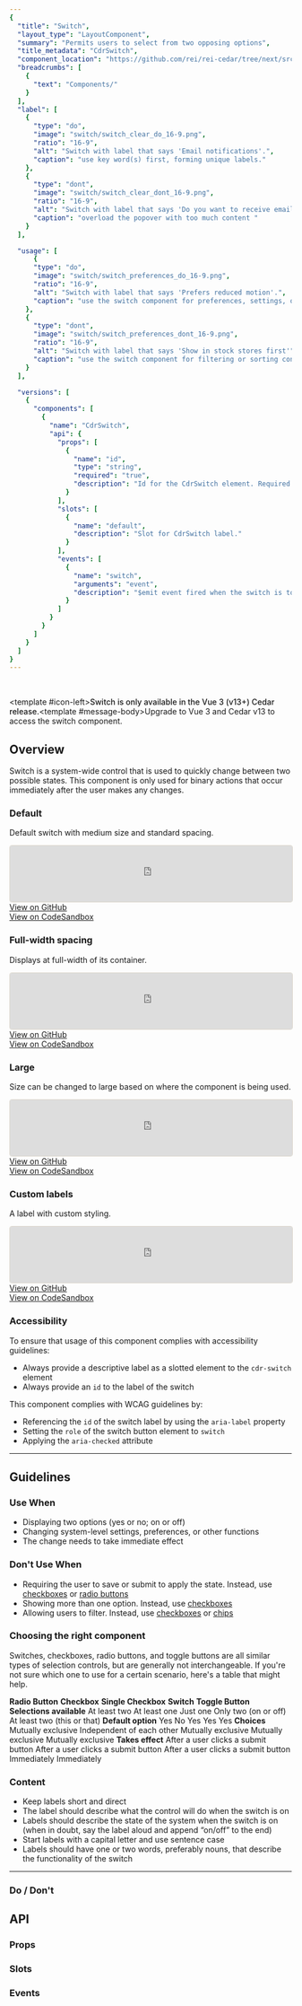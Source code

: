 ```yaml
---
{
  "title": "Switch",
  "layout_type": "LayoutComponent",
  "summary": "Permits users to select from two opposing options",
  "title_metadata": "CdrSwitch",
  "component_location": "https://github.com/rei/rei-cedar/tree/next/src/components/switch",
  "breadcrumbs": [
    {
      "text": "Components/"
    }
  ],
  "label": [
    {
      "type": "do",
      "image": "switch/switch_clear_do_16-9.png",
      "ratio": "16-9",
      "alt": "Switch with label that says 'Email notifications'.",
      "caption": "use key word(s) first, forming unique labels."
    },
    {
      "type": "dont",
      "image": "switch/switch_clear_dont_16-9.png",
      "ratio": "16-9",
      "alt": "Switch with label that says 'Do you want to receive email notifications from us?'",
      "caption": "overload the popover with too much content "
    }
  ],

  "usage": [
      {
      "type": "do",
      "image": "switch/switch_preferences_do_16-9.png",
      "ratio": "16-9",
      "alt": "Switch with label that says 'Prefers reduced motion'.",
      "caption": "use the switch component for preferences, settings, or other immediate functions."
    },
    {
      "type": "dont",
      "image": "switch/switch_preferences_dont_16-9.png",
      "ratio": "16-9",
      "alt": "Switch with label that says 'Show in stock stores first'",
      "caption": "use the switch component for filtering or sorting content."
    }
  ],

  "versions": [
    {
      "components": [
        {
          "name": "CdrSwitch",
          "api": {
            "props": [
              {
                "name": "id",
                "type": "string",
                "required": "true",
                "description": "Id for the CdrSwitch element. Required for accessibility."
              }
            ],
            "slots": [
              {
                "name": "default",
                "description": "Slot for CdrSwitch label."
              }
            ],
            "events": [
              {
                "name": "switch",
                "arguments": "event",
                "description": "$emit event fired when the switch is toggled."
              }
            ]
          }
        }
      ]
    }
  ]
}
---
```




<cdr-doc-table-of-contents-shell parentSelector="h2" childSelector="h3">

<br>

<cdr-banner type="warning" aria-live="polite"><template #icon-left><icon-information-fill inherit-color /></template><span style="font-weight:500">Switch is only available in the Vue 3 (v13+) Cedar release.</span><template #message-body>Upgrade to Vue 3 and Cedar v13 to access the switch component.</template></cdr-banner>

## Overview

Switch is a system-wide control that is used to quickly change between two possible states. This component is only used for binary actions that occur immediately after the user makes any changes.

### Default

Default switch with medium size and standard spacing.

<iframe
  src="https://od9nko.sse.codesandbox.io/embed/new?codemirror=1"
  style="width:100%; height:100px; border:1px solid #dcd6cb; border-radius: 4px; overflow:hidden;"
  allow="accelerometer; ambient-light-sensor; camera; encrypted-media; geolocation; gyroscope; hid; microphone; midi; payment; usb; vr; xr-spatial-tracking"
  sandbox="allow-forms allow-modals allow-popups allow-presentation allow-same-origin allow-scripts"
></iframe>

<div class="cdr-doc-code-snippet__actions">
  <div class="cdr-doc-code-snippet__action-wrapper">
    <a target="_blank" rel="noopener noreferrer" href="https://github.com/rei/rei-cedar-next/tree/main/src/components/switch" class="cdr-doc-code-snippet__action cdr-link_12-0-0 cdr-link--standalone_12-0-0">
            View on GitHub
    </a>
  </div> 
  <div class="cdr-doc-code-snippet__action-wrapper">
    <a target="_blank" rel="noopener noreferrer" href="https://codesandbox.io/s/cdrswitch-default-od9nko?file=/App.vue" class="cdr-doc-code-snippet__action cdr-link_12-0-0 cdr-link--standalone_12-0-0">
            View on CodeSandbox
    </a>
  </div>
</div>

### Full-width spacing

Displays at full-width of its container.

<iframe
  src="https://yyv9se.sse.codesandbox.io/embed/new?codemirror=1"
  style="width:100%; height:100px; border:1px solid #dcd6cb; border-radius: 4px; overflow:hidden;"
  allow="accelerometer; ambient-light-sensor; camera; encrypted-media; geolocation; gyroscope; hid; microphone; midi; payment; usb; vr; xr-spatial-tracking"
  sandbox="allow-forms allow-modals allow-popups allow-presentation allow-same-origin allow-scripts"
></iframe>

<div class="cdr-doc-code-snippet__actions"><div class="cdr-doc-code-snippet__action-wrapper">
  <a target="_blank" rel="noopener noreferrer" href="https://github.com/rei/rei-cedar-next/tree/main/src/components/switch" class="cdr-doc-code-snippet__action cdr-link_12-0-0 cdr-link--standalone_12-0-0">
        View on GitHub
</a>
</div> 
<div class="cdr-doc-code-snippet__action-wrapper"><a target="_blank" rel="noopener noreferrer" href="https://codesandbox.io/s/cdrswitch-medium-full-width-yyv9se?file=/App.vue" class="cdr-doc-code-snippet__action cdr-link_12-0-0 cdr-link--standalone_12-0-0">
        View on CodeSandbox
</a></div></div>

### Large

Size can be changed to large based on where the component is being used.

<iframe
  src="https://0s9xe9.sse.codesandbox.io/embed/new?codemirror=1"
  style="width:100%; height:100px; border:1px solid #dcd6cb; border-radius: 4px; overflow:hidden;"
  allow="accelerometer; ambient-light-sensor; camera; encrypted-media; geolocation; gyroscope; hid; microphone; midi; payment; usb; vr; xr-spatial-tracking"
  sandbox="allow-forms allow-modals allow-popups allow-presentation allow-same-origin allow-scripts"
></iframe>

<div class="cdr-doc-code-snippet__actions"><div class="cdr-doc-code-snippet__action-wrapper">
  <a target="_blank" rel="noopener noreferrer" href="https://github.com/rei/rei-cedar-next/tree/main/src/components/switch" class="cdr-doc-code-snippet__action cdr-link_12-0-0 cdr-link--standalone_12-0-0">
        View on GitHub
</a>
</div> 
<div class="cdr-doc-code-snippet__action-wrapper"><a target="_blank" rel="noopener noreferrer" href="https://codesandbox.io/s/cdrswitch-large-0s9xe9?file=/App.vue" class="cdr-doc-code-snippet__action cdr-link_12-0-0 cdr-link--standalone_12-0-0">
        View on CodeSandbox
</a></div></div>

### Custom labels

A label with custom styling.

<iframe
  src="https://0ms1hk.sse.codesandbox.io/embed/new?codemirror=1"
  style="width:100%; height:100px; border:1px solid #dcd6cb; border-radius: 4px; overflow:hidden;"
  allow="accelerometer; ambient-light-sensor; camera; encrypted-media; geolocation; gyroscope; hid; microphone; midi; payment; usb; vr; xr-spatial-tracking"
  sandbox="allow-forms allow-modals allow-popups allow-presentation allow-same-origin allow-scripts"
></iframe>

<div class="cdr-doc-code-snippet__actions"><div class="cdr-doc-code-snippet__action-wrapper">
  <a target="_blank" rel="noopener noreferrer" href="https://github.com/rei/rei-cedar-next/tree/main/src/components/switch" class="cdr-doc-code-snippet__action cdr-link_12-0-0 cdr-link--standalone_12-0-0">
        View on GitHub
</a>
</div> 
<div class="cdr-doc-code-snippet__action-wrapper"><a target="_blank" rel="noopener noreferrer" href="https://codesandbox.io/s/cdrswitch-custom-label-0ms1hk?file=/App.vue" class="cdr-doc-code-snippet__action cdr-link_12-0-0 cdr-link--standalone_12-0-0">
        View on CodeSandbox
</a></div></div>

### Accessibility

To ensure that usage of this component complies with accessibility guidelines: 

- Always provide a descriptive label as a slotted element to the `cdr-switch` element 
- Always provide an `id` to the label of the switch 

This component complies with WCAG guidelines by: 

- Referencing the `id` of the switch label by using the `aria-label` property 
- Setting the `role` of the switch button element to `switch` 
- Applying the `aria-checked` attribute

<hr>

## Guidelines

### Use When

- Displaying two options (yes or no; on or off) 
- Changing system-level settings, preferences, or other functions 
- The change needs to take immediate effect 

### Don't Use When

- Requiring the user to save or submit to apply the state. Instead, use [checkboxes](../checkboxes/) or [radio buttons](../radio/) 
- Showing more than one option. Instead, use [checkboxes](../checkboxes/) 
- Allowing users to filter. Instead, use [checkboxes](../checkboxes/) or [chips](../chips/)

### Choosing the right component

Switches, checkboxes, radio buttons, and toggle buttons are all similar types of selection controls, but are generally not interchangeable. If you're not sure which one to use for a certain scenario, here's a table that might help. 

<cdr-table striped>
  <tbody>
      <tr>
      <td></td>
      <td><strong>Radio Button</strong></td>
      <td><strong>Checkbox</strong></td>
      <td><strong>Single Checkbox</strong></td>
      <td><strong>Switch</strong></td>
      <td><strong>Toggle Button</strong></td>
    </tr>
    <tr>
      <td><strong>Selections available</strong></td>
      <td>At least two</td>
      <td>At least one</td>
      <td>Just one</td>
      <td>Only two (on or off)</td>
      <td>At least two (this or that)</td>
    </tr>
    <tr>
      <td><strong>Default option</strong></td>
      <td>Yes</td>
      <td>No</td>
      <td>Yes</td>
      <td>Yes</td>
      <td>Yes</td>
    </tr>
    <tr>
      <td><strong>Choices</strong></td>
      <td>Mutually exclusive</td>
      <td>Independent of each other</td>
      <td>Mutually exclusive</td>
      <td>Mutually exclusive</td>
      <td>Mutually exclusive</td>
    </tr>
    <tr>
      <td><strong>Takes effect</strong></td>
      <td>After a user clicks a submit button</td>
      <td>After a user clicks a submit button</td>
      <td>After a user clicks a submit button</td>
      <td>Immediately</td>
      <td>Immediately</td>
    </tr>
  </tbody>
</cdr-table>

### Content

- Keep labels short and direct 
- The label should describe what the control will do when the switch is on 
- Labels should describe the state of the system when the switch is on (when in doubt, say the label aloud and append “on/off” to the end)  
- Start labels with a capital letter and use sentence case 
- Labels should have one or two words, preferably nouns, that describe the functionality of the switch


<hr>

### Do / Don't

<do-dont :examples="$page.frontmatter.label" />

<do-dont :examples="$page.frontmatter.usage" />

## API

### Props

<cdr-doc-api type="prop" :api-data="$page.frontmatter.versions[0].components[0].api.props" />

### Slots

<cdr-doc-api type="slot" :api-data="$page.frontmatter.versions[0].components[0].api.slots" />

### Events 

<cdr-doc-api type="event" :api-data="$page.frontmatter.versions[0].components[0].api.events" />

</cdr-doc-table-of-contents-shell>
